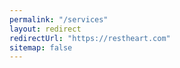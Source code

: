 ```yaml
---
permalink: "/services"
layout: redirect
redirectUrl: "https://restheart.com"
sitemap: false
---
```


